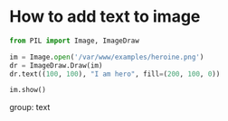 # How to add text to image

```python
from PIL import Image, ImageDraw

im = Image.open('/var/www/examples/heroine.png')
dr = ImageDraw.Draw(im)
dr.text((100, 100), "I am hero", fill=(200, 100, 0))

im.show()
```


group: text


